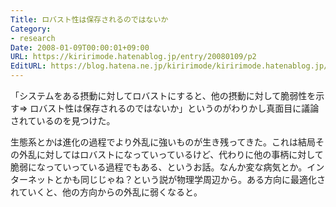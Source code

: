 ```yaml
---
Title: ロバスト性は保存されるのではないか
Category:
- research
Date: 2008-01-09T00:00:01+09:00
URL: https://kiririmode.hatenablog.jp/entry/20080109/p2
EditURL: https://blog.hatena.ne.jp/kiririmode/kiririmode.hatenablog.jp/atom/entry/8454420450078215738
---
```



「システムをある摂動に対してロバストにすると、他の摂動に対して脆弱性を示す=> ロバスト性は保存されるのではないか」というのがわりかし真面目に議論されているのを見つけた。


生態系とかは進化の過程でより外乱に強いものが生き残ってきた。これは結局その外乱に対してはロバストになっていっているけど、代わりに他の事柄に対して脆弱になっていっている過程でもある、というお話。なんか変な病気とか。インターネットとかも同じじゃね？という説が物理学周辺から。ある方向に最適化されていくと、他の方向からの外乱に弱くなると。
